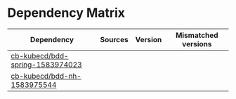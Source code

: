 # Dependency Matrix

Dependency | Sources | Version | Mismatched versions
---------- | ------- | ------- | -------------------
[cb-kubecd/bdd-spring-1583974023](https://github.com/cb-kubecd/bdd-spring-1583974023.git) |  | []() | 
[cb-kubecd/bdd-nh-1583975544](https://github.com/cb-kubecd/bdd-nh-1583975544.git) |  | []() | 
